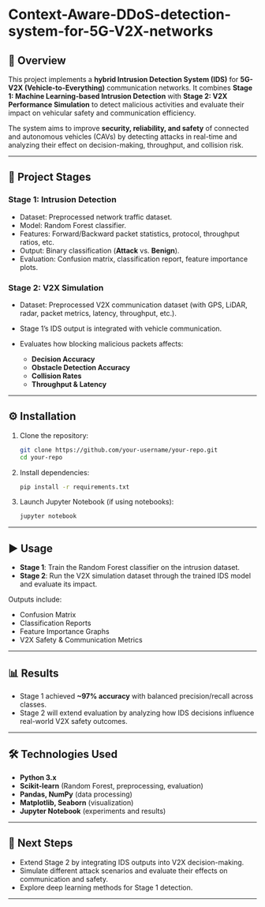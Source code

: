 # Context-Aware-DDoS-detection-system-for-5G-V2X-networks

## 📌 Overview

This project implements a **hybrid Intrusion Detection System (IDS)** for **5G-V2X (Vehicle-to-Everything)** communication networks.
It combines **Stage 1: Machine Learning-based Intrusion Detection** with **Stage 2: V2X Performance Simulation** to detect malicious activities and evaluate their impact on vehicular safety and communication efficiency.

The system aims to improve **security, reliability, and safety** of connected and autonomous vehicles (CAVs) by detecting attacks in real-time and analyzing their effect on decision-making, throughput, and collision risk.

---

## 🚦 Project Stages

### **Stage 1: Intrusion Detection**

* Dataset: Preprocessed network traffic dataset.
* Model: Random Forest classifier.
* Features: Forward/Backward packet statistics, protocol, throughput ratios, etc.
* Output: Binary classification (**Attack** vs. **Benign**).
* Evaluation: Confusion matrix, classification report, feature importance plots.

### **Stage 2: V2X Simulation**

* Dataset: Preprocessed V2X communication dataset (with GPS, LiDAR, radar, packet metrics, latency, throughput, etc.).
* Stage 1’s IDS output is integrated with vehicle communication.
* Evaluates how blocking malicious packets affects:

  * **Decision Accuracy**
  * **Obstacle Detection Accuracy**
  * **Collision Rates**
  * **Throughput & Latency**

---

## ⚙️ Installation

1. Clone the repository:

   ```bash
   git clone https://github.com/your-username/your-repo.git
   cd your-repo
   ```

2. Install dependencies:

   ```bash
   pip install -r requirements.txt
   ```

3. Launch Jupyter Notebook (if using notebooks):

   ```bash
   jupyter notebook
   ```

---

## ▶️ Usage

* **Stage 1**: Train the Random Forest classifier on the intrusion dataset.
* **Stage 2**: Run the V2X simulation dataset through the trained IDS model and evaluate its impact.

Outputs include:

* Confusion Matrix
* Classification Reports
* Feature Importance Graphs
* V2X Safety & Communication Metrics

---

## 📊 Results

* Stage 1 achieved **\~97% accuracy** with balanced precision/recall across classes.
* Stage 2 will extend evaluation by analyzing how IDS decisions influence real-world V2X safety outcomes.

---

## 🛠️ Technologies Used

* **Python 3.x**
* **Scikit-learn** (Random Forest, preprocessing, evaluation)
* **Pandas, NumPy** (data processing)
* **Matplotlib, Seaborn** (visualization)
* **Jupyter Notebook** (experiments and results)

---

## 🚀 Next Steps

* Extend Stage 2 by integrating IDS outputs into V2X decision-making.
* Simulate different attack scenarios and evaluate their effects on communication and safety.
* Explore deep learning methods for Stage 1 detection.

---
